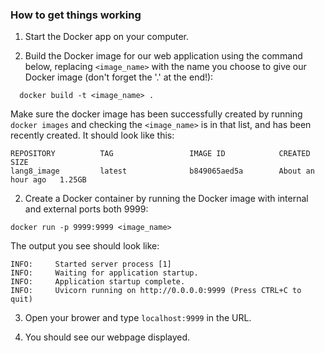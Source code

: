 ### How to get things working

1. Start the Docker app on your computer.

2. Build the Docker image for our web application using the command below, replacing `<image_name>` with the name you choose to give our Docker image (don't forget the '.' at the end!):

```  docker build -t <image_name> .```

Make sure the docker image has been successfully created by running `docker images` and checking the `<image_name>` is in that list, and has been recently created. It should look like this:

``` 
REPOSITORY          TAG                 IMAGE ID            CREATED             SIZE
lang8_image         latest              b849065aed5a        About an hour ago   1.25GB
```

2. Create a Docker container by running the Docker image with internal and external ports both 9999:

`docker run -p 9999:9999 <image_name>`

The output you see should look like:

``` 
INFO:     Started server process [1]
INFO:     Waiting for application startup.
INFO:     Application startup complete.
INFO:     Uvicorn running on http://0.0.0.0:9999 (Press CTRL+C to quit)
```

3. Open your brower and type `localhost:9999` in the URL. 

4. You should see our webpage displayed.


